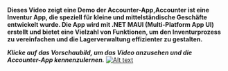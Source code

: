 **Dieses Video zeigt eine Demo der Accounter-App,Accounter ist eine Inventur App, die speziell für kleine und mittelständische Geschäfte entwickelt wurde. Die App wird mit .NET MAUI (Multi-Platform App UI) erstellt und bietet eine Vielzahl von Funktionen, um den Inventurprozess zu vereinfachen und die Lagerverwaltung effizienter zu gestalten.**

***Klicke auf das Vorschaubild, um das Video anzusehen und die Accounter-App kennenzulernen.***
[![Alt text](https://img.youtube.com/vi/QHsA5fHw7pc/0.jpg)](https://www.youtube.com/watch?v=QHsA5fHw7pc)
